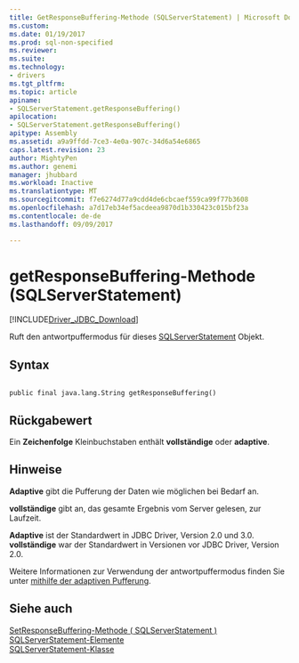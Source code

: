```yaml
---
title: GetResponseBuffering-Methode (SQLServerStatement) | Microsoft Docs
ms.custom: 
ms.date: 01/19/2017
ms.prod: sql-non-specified
ms.reviewer: 
ms.suite: 
ms.technology:
- drivers
ms.tgt_pltfrm: 
ms.topic: article
apiname:
- SQLServerStatement.getResponseBuffering()
apilocation:
- SQLServerStatement.getResponseBuffering()
apitype: Assembly
ms.assetid: a9a9ffdd-7ce3-4e0a-907c-34d6a54e6865
caps.latest.revision: 23
author: MightyPen
ms.author: genemi
manager: jhubbard
ms.workload: Inactive
ms.translationtype: MT
ms.sourcegitcommit: f7e6274d77a9cdd4de6cbcaef559ca99f77b3608
ms.openlocfilehash: a7d17eb34ef5acdeea9870d1b330423c015bf23a
ms.contentlocale: de-de
ms.lasthandoff: 09/09/2017

---
```

# <a name="getresponsebuffering-method-sqlserverstatement"></a>getResponseBuffering-Methode (SQLServerStatement)
[!INCLUDE[Driver_JDBC_Download](../../../includes/driver_jdbc_download.md)]

  Ruft den antwortpuffermodus für dieses [SQLServerStatement](../../../connect/jdbc/reference/sqlserverstatement-class.md) Objekt.  
  
## <a name="syntax"></a>Syntax  
  
```  
  
public final java.lang.String getResponseBuffering()  
```  
  
## <a name="return-value"></a>Rückgabewert  
 Ein **Zeichenfolge** Kleinbuchstaben enthält **vollständige** oder **adaptive**.  
  
## <a name="remarks"></a>Hinweise  
 **Adaptive** gibt die Pufferung der Daten wie möglichen bei Bedarf an.  
  
 **vollständige** gibt an, das gesamte Ergebnis vom Server gelesen, zur Laufzeit.  
  
 **Adaptive** ist der Standardwert in JDBC Driver, Version 2.0 und 3.0. **vollständige** war der Standardwert in Versionen vor JDBC Driver, Version 2.0.  
  
 Weitere Informationen zur Verwendung der antwortpuffermodus finden Sie unter [mithilfe der adaptiven Pufferung](../../../connect/jdbc/using-adaptive-buffering.md).  
  
## <a name="see-also"></a>Siehe auch  
 [SetResponseBuffering-Methode &#40; SQLServerStatement &#41;](../../../connect/jdbc/reference/setresponsebuffering-method-sqlserverstatement.md)   
 [SQLServerStatement-Elemente](../../../connect/jdbc/reference/sqlserverstatement-members.md)   
 [SQLServerStatement-Klasse](../../../connect/jdbc/reference/sqlserverstatement-class.md)  
  
  

